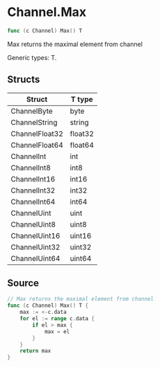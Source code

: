 # Channel.Max

```go
func (c Channel) Max() T
```

Max returns the maximal element from channel

Generic types: T.

## Structs

| Struct | T type |
| ------ | ------ |
| ChannelByte | byte |
| ChannelString | string |
| ChannelFloat32 | float32 |
| ChannelFloat64 | float64 |
| ChannelInt | int |
| ChannelInt8 | int8 |
| ChannelInt16 | int16 |
| ChannelInt32 | int32 |
| ChannelInt64 | int64 |
| ChannelUint | uint |
| ChannelUint8 | uint8 |
| ChannelUint16 | uint16 |
| ChannelUint32 | uint32 |
| ChannelUint64 | uint64 |

## Source

```go
// Max returns the maximal element from channel
func (c Channel) Max() T {
	max := <-c.data
	for el := range c.data {
		if el > max {
			max = el
		}
	}
	return max
}
```


